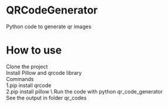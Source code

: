 # QRCodeGenerator
Python code to generate qr images 
# How to use
Clone the project \
Install Pillow and qrcode library \
Commands\
1.pip install qrcode \
2.pip install pillow \ 
Run the code with python qr_code_generator\
See the output in folder qr_codes
